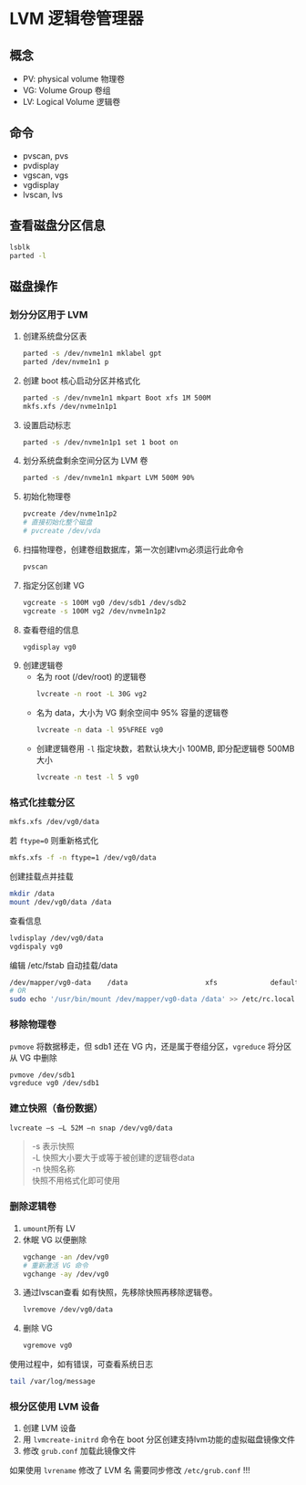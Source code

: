 # LVM 逻辑卷管理器


## 概念

- PV: physical volume 物理卷
- VG: Volume Group 卷组
- LV: Logical Volume 逻辑卷

## 命令

- pvscan, pvs
- pvdisplay
- vgscan, vgs
- vgdisplay
- lvscan, lvs


## 查看磁盘分区信息

```sh
lsblk
parted -l
```

## 磁盘操作

### 划分分区用于 LVM

1. 创建系统盘分区表
   ```sh
   parted -s /dev/nvme1n1 mklabel gpt
   parted /dev/nvme1n1 p
   ```
2. 创建 boot 核心启动分区并格式化
   ```sh
   parted -s /dev/nvme1n1 mkpart Boot xfs 1M 500M
   mkfs.xfs /dev/nvme1n1p1
   ```
3. 设置启动标志
   ```sh
   parted -s /dev/nvme1n1p1 set 1 boot on
   ```
4. 划分系统盘剩余空间分区为 LVM 卷
   ```sh
   parted -s /dev/nvme1n1 mkpart LVM 500M 90%
   ```
5. 初始化物理卷
   ```sh
   pvcreate /dev/nvme1n1p2
   # 直接初始化整个磁盘
   # pvcreate /dev/vda
   ```
6. 扫描物理卷，创建卷组数据库，第一次创建lvm必须运行此命令
   ```sh
   pvscan                                  
   ```
7. 指定分区创建 VG
   ```sh
   vgcreate -s 100M vg0 /dev/sdb1 /dev/sdb2
   vgcreate -s 100M vg2 /dev/nvme1n1p2
   ```
8. 查看卷组的信息
   ```sh
   vgdisplay vg0
   ```
9. 创建逻辑卷
   - 名为 root (/dev/root) 的逻辑卷
     ```sh
     lvcreate -n root -L 30G vg2           
     ```
   - 名为 data，大小为 VG 剩余空间中 95% 容量的逻辑卷
     ```sh
     lvcreate -n data -l 95%FREE vg0           
     ```
   - 创建逻辑卷用 `-l` 指定块数，若默认块大小 100MB, 即分配逻辑卷 500MB大小
     ```sh
     lvcreate -n test -l 5 vg0             
     ```

### 格式化挂载分区

```sh
mkfs.xfs /dev/vg0/data			
```

若 `ftype=0` 则重新格式化
```sh
mkfs.xfs -f -n ftype=1 /dev/vg0/data
```

创建挂载点并挂载
```sh
mkdir /data
mount /dev/vg0/data /data
```

查看信息
```sh
lvdisplay /dev/vg0/data
vgdispaly vg0
```

编辑 /etc/fstab 自动挂载/data
```sh
/dev/mapper/vg0-data    /data                   xfs             defaults        0 0
# OR 
sudo echo '/usr/bin/mount /dev/mapper/vg0-data /data' >> /etc/rc.local
```


### 移除物理卷


`pvmove` 将数据移走，但 sdb1 还在 VG 内，还是属于卷组分区，`vgreduce` 将分区从 VG 中删除
```sh
pvmove /dev/sdb1                          
vgreduce vg0 /dev/sdb1 
```
 

### 建立快照（备份数据）
```sh
lvcreate –s –L 52M –n snap /dev/vg0/data
```

> -s    表示快照  
> -L    快照大小要大于或等于被创建的逻辑卷data  
> -n    快照名称  
> 快照不用格式化即可使用
 

### 删除逻辑卷

1. `umount`所有 LV
2. 休眠 VG 以便删除
   ```sh
   vgchange -an /dev/vg0
   # 重新激活 VG 命令
   vgchange -ay /dev/vg0
   ```
3. 通过lvscan查看 如有快照，先移除快照再移除逻辑卷。
   ```sh
   lvremove /dev/vg0/data
   ```
4. 删除 VG
   ```sh
   vgremove vg0
   ```

使用过程中，如有错误，可查看系统日志
```sh
tail /var/log/message
```

### 根分区使用 LVM 设备

1. 创建 LVM 设备
2. 用 `lvmcreate-initrd` 命令在 boot 分区创建支持lvm功能的虚拟磁盘镜像文件
3. 修改 `grub.conf` 加载此镜像文件


如果使用 `lvrename` 修改了 LVM 名 需要同步修改 `/etc/grub.conf` !!!

